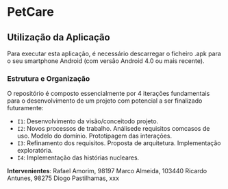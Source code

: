 # PetCare  
## Utilização da Aplicação
Para executar esta aplicação, é necessário descarregar o ficheiro .apk para o seu smartphone Android (com versão Android 4.0 ou mais recente).
### Estrutura e Organização

O repositório é composto essencialmente por 4 iterações fundamentais para o desenvolvimento de um projeto com potencial a ser finalizado futuramente:

- `I1`: Desenvolvimento da visão/conceitodo projeto. 
- `I2`: Novos processos de trabalho. Análisede requisitos comcasos de uso. Modelo do domínio. Prototipagem das interações.
- `I3`: Refinamento dos requisitos. Proposta de arquitetura. Implementação exploratória.
- `I4`: Implementação das histórias nucleares.

**Intervenientes**:
Rafael Amorim, 98197
Marco Almeida, 103440
Ricardo Antunes, 98275
Diogo Pastilhamas, xxx

